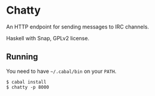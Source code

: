 # Chatty

An HTTP endpoint for sending messages to IRC channels.

Haskell with Snap, GPLv2 license.

## Running

You need to have `~/.cabal/bin` on your `PATH`.

    $ cabal install
    $ chatty -p 8000
